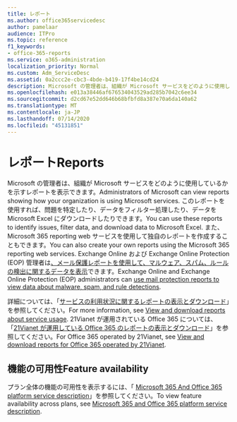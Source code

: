 ```yaml
---
title: レポート
ms.author: office365servicedesc
author: pamelaar
audience: ITPro
ms.topic: reference
f1_keywords:
- office-365-reports
ms.service: o365-administration
localization_priority: Normal
ms.custom: Adm_ServiceDesc
ms.assetid: 0a2ccc2e-cbc3-4bde-b419-17f4be14cd24
description: Microsoft の管理者は、組織が Microsoft サービスをどのように使用しているかを示すレポートを表示できます。 このレポートを使用すれば、問題を特定したり、データをフィルター処理したり、データを Microsoft Excel にダウンロードしたりできます。 また、Microsoft 365 reporting web サービスを使用して独自のレポートを作成することもできます。 Exchange Online および Exchange Online Protection (EOP) 管理者は、メール保護レポートを使用して、マルウェア、スパム、ルールの検出に関するデータを表示できます。
ms.openlocfilehash: e013a38446af676534043529ad285b7042c6ee34
ms.sourcegitcommit: d2cd67e52dd646b68bfbfd8a387e70a6da140a62
ms.translationtype: MT
ms.contentlocale: ja-JP
ms.lasthandoff: 07/14/2020
ms.locfileid: "45131851"
---
```

# <a name="reports"></a><span data-ttu-id="08296-106">レポート</span><span class="sxs-lookup"><span data-stu-id="08296-106">Reports</span></span>

<span data-ttu-id="08296-107">Microsoft の管理者は、組織が Microsoft サービスをどのように使用しているかを示すレポートを表示できます。</span><span class="sxs-lookup"><span data-stu-id="08296-107">Administrators of Microsoft can view reports showing how your organization is using Microsoft services.</span></span> <span data-ttu-id="08296-108">このレポートを使用すれば、問題を特定したり、データをフィルター処理したり、データを Microsoft Excel にダウンロードしたりできます。</span><span class="sxs-lookup"><span data-stu-id="08296-108">You can use these reports to identify issues, filter data, and download data to Microsoft Excel.</span></span> <span data-ttu-id="08296-109">また、Microsoft 365 reporting web サービスを使用して独自のレポートを作成することもできます。</span><span class="sxs-lookup"><span data-stu-id="08296-109">You can also create your own reports using the Microsoft 365 reporting web services.</span></span> <span data-ttu-id="08296-110">Exchange Online および Exchange Online Protection (EOP) 管理者は[、メール保護レポートを使用して、マルウェア、スパム、ルールの検出に関するデータを表示](https://go.microsoft.com/fwlink/p/?LinkId=401102)できます。</span><span class="sxs-lookup"><span data-stu-id="08296-110">Exchange Online and Exchange Online Protection (EOP) administrators can [use mail protection reports to view data about malware, spam, and rule detections](https://go.microsoft.com/fwlink/p/?LinkId=401102).</span></span>
  
<span data-ttu-id="08296-111">詳細については、「[サービスの利用状況に関するレポートの表示とダウンロード](https://go.microsoft.com/fwlink/p/?LinkID=270182)」を参照してください。</span><span class="sxs-lookup"><span data-stu-id="08296-111">For more information, see [View and download reports about service usage](https://go.microsoft.com/fwlink/p/?LinkID=270182).</span></span> <span data-ttu-id="08296-112">21Vianet が運用されている Office 365 については、「[21Vianet が運用している Office 365 のレポートの表示とダウンロード](https://go.microsoft.com/fwlink/?LinkID=733348&amp;clcid=0x409)」を参照してください。</span><span class="sxs-lookup"><span data-stu-id="08296-112">For Office 365 operated by 21Vianet, see [View and download reports for Office 365 operated by 21Vianet](https://go.microsoft.com/fwlink/?LinkID=733348&amp;clcid=0x409).</span></span>
  
## <a name="feature-availability"></a><span data-ttu-id="08296-113">機能の可用性</span><span class="sxs-lookup"><span data-stu-id="08296-113">Feature availability</span></span>

<span data-ttu-id="08296-114">プラン全体の機能の可用性を表示するには、「 [Microsoft 365 And Office 365 platform service description](office-365-platform-service-description.md)」を参照してください。</span><span class="sxs-lookup"><span data-stu-id="08296-114">To view feature availability across plans, see [Microsoft 365 and Office 365 platform service description](office-365-platform-service-description.md).</span></span>
  

